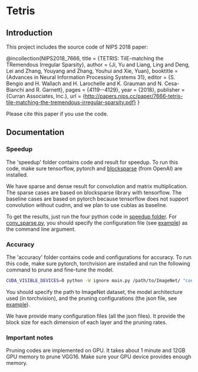 # Tetris
## Introduction
This project includes the source code of NIPS 2018 paper:

  @incollection{NIPS2018_7666,
    title = {TETRIS: TilE-matching the TRemendous Irregular Sparsity},
    author = {Ji, Yu and Liang, Ling and Deng, Lei and Zhang, Youyang and Zhang, Youhui and Xie, Yuan},
    booktitle = {Advances in Neural Information Processing Systems 31},
    editor = {S. Bengio and H. Wallach and H. Larochelle and K. Grauman and N. Cesa-Bianchi and R. Garnett},
    pages = {4119--4129},
    year = {2018},
    publisher = {Curran Associates, Inc.},
    url = {http://papers.nips.cc/paper/7666-tetris-tile-matching-the-tremendous-irregular-sparsity.pdf}
  }


Please cite this paper if you use the code.


## Documentation

### Speedup
The 'speedup' folder contains code and result for speedup.
To run this code, make sure tensorflow, pytorch and [blocksparse](https://github.com/openai/blocksparse) (from OpenAI) are installed.

We have sparse and dense result for convolution and matrix multiplication.
The sparse cases are based on blocksparse library with tensorflow.
The baseline cases are based on pytorch because tensorflow does not support convolution without cudnn, and we plan to use cublas as baseline.

To get the results, just run the four python code in [speedup folder](speedup/).
For [conv_sparse.py](speedup/conv_sparse.py), you should specify the configuration file (see [example](accuracy/config.json.example)) as the command line argument.

### Accuracy
The 'accuracy' folder contains code and configurations for accuracy.
To run this code, make sure pytorch, torchvision are installed and run the following command to prune and fine-tune the model.
```bash
CUDA_VISIBLE_DEVICES=0 python -W ignore main.py /path/to/ImageNet/ "config.json" --arch=VGG16_bn --lr=1e-3 --batch-size=64 --prefix=VGG16_bn
```
You should specify the path to ImageNet dataset, the model architecture used (in torchvision), and the pruning configurations (the json file, see [example](accuracy/config.json.example)).

We have provide many configuration files (all the json files).
It provide the block size for each dimension of each layer and the pruning rates.

### Important notes
Pruning codes are implemented on GPU.
It takes about 1 minute and 12GB GPU memory to prune VGG16.
Make sure your GPU device provides enough memory.
